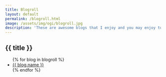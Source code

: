 ```yaml
---
title: Blogroll
layout: default
permalink: /blogroll.html
image: /assets/img/ogi/blogroll.jpg
description: 'These are awesome blogs that I enjoy and you may enjoy too.'
---
```

<h2 class="page__header">{{ title }}</h2>
<ul class="link__list">
  {% for blog in blogroll %}
  <li>
    <a class="no-underline" href="{{blog.url}}">
      {{ blog.name }}
    </a>
  </li>
  {% endfor %}
</ul>
